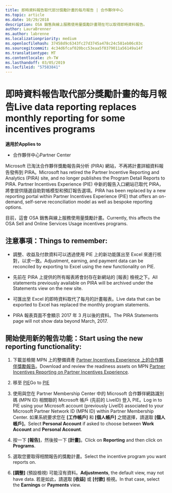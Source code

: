 ```yaml
---
title: 即時資料報告取代部分獎勵計畫的每月報告 | 合作夥伴中心
ms.topic: article
ms.date: 10/29/2018
description: OSA 銷售與線上服務使用量獎勵計畫現在可以取得即時資料報告。
author: LauraBrenner
ms.author: labrenne
ms.localizationpriority: medium
ms.openlocfilehash: 37458d9c6343fc27d3745a478c24c581eb06c03c
ms.sourcegitcommit: 4c34d6fcaf020bcc53eaa5f0379011a56149a14f
ms.translationtype: MT
ms.contentlocale: zh-TW
ms.lasthandoff: 03/05/2019
ms.locfileid: "57583841"
---
```

# <a name="live-data-reporting-replaces-monthly-reporting-for-some-incentives-programs"></a><span data-ttu-id="7e426-103">即時資料報告取代部分獎勵計畫的每月報告</span><span class="sxs-lookup"><span data-stu-id="7e426-103">Live data reporting replaces monthly reporting for some incentives programs</span></span>

<span data-ttu-id="7e426-104">**適用於**</span><span class="sxs-lookup"><span data-stu-id="7e426-104">**Applies to**</span></span>

-  <span data-ttu-id="7e426-105">合作夥伴中心</span><span class="sxs-lookup"><span data-stu-id="7e426-105">Partner Center</span></span>

<span data-ttu-id="7e426-106">Microsoft 已淘汰合作夥伴獎勵報告與分析 (PIRA) 網站，不再將計畫詳細資料報告發佈到 PIRA。</span><span class="sxs-lookup"><span data-stu-id="7e426-106">Microsoft has retired the Partner Incentive Reporting and Analytics (PIRA) site, and no longer publishes the Program Detail Reports to PIRA.</span></span> <span data-ttu-id="7e426-107">Partner Incentives Experience (PIE) 中新的報告入口網站已取代 PIRA，將會提供隨選自助對帳模型和預訂報告選項。</span><span class="sxs-lookup"><span data-stu-id="7e426-107">PIRA has been replaced by a new reporting portal within Partner Incentives Experience (PIE) that offers an on-demand, self-serve reconciliation model as well as bespoke reporting options.</span></span> 

<span data-ttu-id="7e426-108">目前，這會 OSA 銷售與線上服務使用量獎勵計畫。</span><span class="sxs-lookup"><span data-stu-id="7e426-108">Currently, this affects the OSA Sell and Online Services Usage incentives programs.</span></span>

## <a name="things-to-remember"></a><span data-ttu-id="7e426-109">注意事項：</span><span class="sxs-lookup"><span data-stu-id="7e426-109">Things to remember:</span></span> 

- <span data-ttu-id="7e426-110">調整、收益及付款資料可以透過使用 PIE 上的新功能匯出至 Excel 來進行核對，以求一致。</span><span class="sxs-lookup"><span data-stu-id="7e426-110">Adjustment, earning, and payment data can be reconciled by exporting to Excel using the new functionality on PIE.</span></span>

- <span data-ttu-id="7e426-111">先前在 PIRA 上提供的所有報表將會封存在新網站的 [報表] 檢視之下。</span><span class="sxs-lookup"><span data-stu-id="7e426-111">All statements previously available on PIRA will be archived under the Statements view on the new site.</span></span> 

- <span data-ttu-id="7e426-112">可匯出至 Excel 的即時資料取代了每月的計畫報表。</span><span class="sxs-lookup"><span data-stu-id="7e426-112">Live data that can be exported to Excel has replaced the monthly program statements.</span></span>

- <span data-ttu-id="7e426-113">PIRA 報表頁面不會顯示 2017 年 3 月以後的資料。</span><span class="sxs-lookup"><span data-stu-id="7e426-113">The PIRA Statements page will not show data beyond March, 2017.</span></span>
 
## <a name="start-using-the-new-reporting-functionality"></a><span data-ttu-id="7e426-114">開始使用新的報告功能：</span><span class="sxs-lookup"><span data-stu-id="7e426-114">Start using the new reporting functionality:</span></span> 

1. <span data-ttu-id="7e426-115">下載並檢閱 MPN 上的整備資產 [Partner Incentives Experience 上的合作夥伴獎勵報告](https://aka.ms/osareadiness )。</span><span class="sxs-lookup"><span data-stu-id="7e426-115">Download and review the readiness assets on MPN [Partner Incentives Reporting on Partner Incentives Experience](https://aka.ms/osareadiness ).</span></span>

2. <span data-ttu-id="7e426-116">移至 [PIE](https://partnerincentives.microsoft.com/)</span><span class="sxs-lookup"><span data-stu-id="7e426-116">Go to [PIE](https://partnerincentives.microsoft.com/)</span></span>

3. <span data-ttu-id="7e426-117">使用與您在 Partner Membership Center 中的 Microsoft 合作夥伴網路識別碼 (MPN ID) 相關聯的 Microsoft 帳戶 (先前的 LiveID) 登入 PIE。</span><span class="sxs-lookup"><span data-stu-id="7e426-117">Log in to PIE using your Microsoft account (previously LiveID) associated to your Microsoft Partner Network ID (MPN ID) within Partner Membership Center.</span></span> <span data-ttu-id="7e426-118">如果系統要求您在 **\[工作帳戶\]** 和 **\[個人帳戶\]** 之間選擇，請選取 **\[個人帳戶\]**。</span><span class="sxs-lookup"><span data-stu-id="7e426-118">Select **Personal Account** if asked to choose between **Work Account** and **Personal Account**.</span></span>

4. <span data-ttu-id="7e426-119">按一下 **\[報告\]**，然後按一下 **\[計畫\]**。</span><span class="sxs-lookup"><span data-stu-id="7e426-119">Click on **Reporting** and then click on **Programs**.</span></span> 

5. <span data-ttu-id="7e426-120">選取您要取得相關報告的獎勵計畫。</span><span class="sxs-lookup"><span data-stu-id="7e426-120">Select the incentive program you want reports on.</span></span> 

6. <span data-ttu-id="7e426-121">**\[調整\]** (預設檢視) 可能沒有資料。</span><span class="sxs-lookup"><span data-stu-id="7e426-121">**Adjustments**, the default view, may not have data.</span></span>  <span data-ttu-id="7e426-122">若是如此，請選取 **\[收益\]** 或 **\[付款\]** 檢視。</span><span class="sxs-lookup"><span data-stu-id="7e426-122">In that case, select the **Earnings** or **Payments** view.</span></span>


 

 



